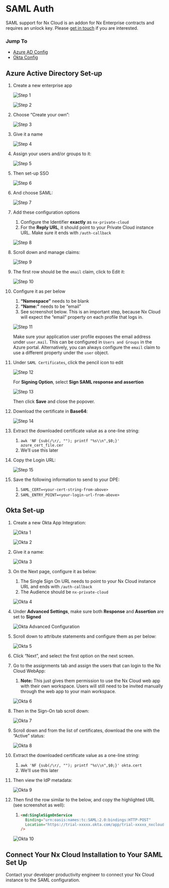 # SAML Auth

SAML support for Nx Cloud is an addon for Nx Enterprise contracts and requires an unlock key. Please [get in touch](mailto:cloud-support@nrwl.io)
if you are interested.

### Jump To

- [Azure AD Config](#azure-active-directory-set-up)
- [Okta Config](#okta-setup)

## Azure Active Directory Set-up

1. Create a new enterprise app

   ![Step 1](/nx-cloud/enterprise/single-tenant/images/saml/azure_1.png)

   ![Step 2](/nx-cloud/enterprise/single-tenant/images/saml/azure_2.png)

2. Choose “Create your own”:

   ![Step 3](/nx-cloud/enterprise/single-tenant/images/saml/azure_3.png)

3. Give it a name

   ![Step 4](/nx-cloud/enterprise/single-tenant/images/saml/azure_4.png)

4. Assign your users and/or groups to it:

   ![Step 5](/nx-cloud/enterprise/single-tenant/images/saml/azure_5.png)

5. Then set-up SSO

   ![Step 6](/nx-cloud/enterprise/single-tenant/images/saml/azure_6.png)

6. And choose SAML:

   ![Step 7](/nx-cloud/enterprise/single-tenant/images/saml/azure_7.png)

7. Add these configuration options

   1. Configure the Identifier **exactly** as `nx-private-cloud`
   2. For the **Reply URL**, it should point to your Private Cloud instance URL. Make sure it ends with `/auth-callback`

   ![Step 8](/nx-cloud/enterprise/single-tenant/images/saml/azure_8.png)

8. Scroll down and manage claims:

   ![Step 9](/nx-cloud/enterprise/single-tenant/images/saml/azure_9.png)

9. The first row should be the `email` claim, click to Edit it:

   ![Step 10](/nx-cloud/enterprise/single-tenant/images/saml/azure_10.png)

10. Configure it as per below

    1. **“Namespace”** needs to be blank
    2. **“Name:”** needs to be “email”
    3. See screenshot below. This is an important step, because Nx Cloud will expect the “email” property on each profile that logs in.

    ![Step 11](/nx-cloud/enterprise/single-tenant/images/saml/azure_11.png)

    Make sure your application user profile exposes the email address under `user.mail`. This can be configured in `Users and Groups` in the Azure portal. Alternatively, you can always configure the `email` claim to use a different property under the `user` object.

11. Under `SAML Certificates`, click the pencil icon to edit

    ![Step 12](/nx-cloud/enterprise/single-tenant/images/saml/azure_12.png)

    For **Signing Option**, select **Sign SAML response and assertion**

    ![Step 13](/nx-cloud/enterprise/single-tenant/images/saml/azure_13.png)

    Then click **Save** and close the popover.

12. Download the certificate in **Base64**:

    ![Step 14](/nx-cloud/enterprise/single-tenant/images/saml/azure_14.png)

13. Extract the downloaded certificate value as a one-line string:
    1. `awk 'NF {sub(/\r/, ""); printf "%s\\n",$0;}' azure_cert_file.cer`
    2. We’ll use this later
14. Copy the Login URL:

    ![Step 15](/nx-cloud/enterprise/single-tenant/images/saml/azure_15.png)

15. Save the following information to send to your DPE:
    1. `SAML_CERT=<your-cert-string-from-above>`
    2. `SAML_ENTRY_POINT=<your-login-url-from-above>`

## Okta Set-up

1. Create a new Okta App Integration:

   ![Okta 1](/nx-cloud/enterprise/single-tenant/images/saml/okta_1.png)

   ![Okta 2](/nx-cloud/enterprise/single-tenant/images/saml/okta_2.png)

2. Give it a name:

   ![Okta 3](/nx-cloud/enterprise/single-tenant/images/saml/okta_3.png)

3. On the Next page, configure it as below:

   1. The Single Sign On URL needs to point to your Nx Cloud instance URL and ends with `/auth-callback`
   2. The Audience should be `nx-private-cloud`

   ![Okta 4](/nx-cloud/enterprise/single-tenant/images/saml/okta_4.png)

4. Under **Advanced Settings**, make sure both **Response** and **Assertion** are set to **Signed**

   ![Okta Advanced Configuration](/nx-cloud/enterprise/single-tenant/images/saml/okta_11.png)

5. Scroll down to attribute statements and configure them as per below:

   ![Okta 5](/nx-cloud/enterprise/single-tenant/images/saml/okta_5.png)

6. Click “Next”, and select the first option on the next screen.
7. Go to the assignments tab and assign the users that can login to the Nx Cloud WebApp:

   1. **Note:** This just gives them permission to use the Nx Cloud web app with their own workspace. Users will still need to be invited manually through the web app to your main workspace.

   ![Okta 6](/nx-cloud/enterprise/single-tenant/images/saml/okta_6.png)

8. Then in the Sign-On tab scroll down:

   ![Okta 7](/nx-cloud/enterprise/single-tenant/images/saml/okta_7.png)

9. Scroll down and from the list of certificates, download the one with the “Active” status:

   ![Okta 8](/nx-cloud/enterprise/single-tenant/images/saml/okta_8.png)

10. Extract the downloaded certificate value as a one-line string:
    1. `awk 'NF {sub(/\r/, ""); printf "%s\\n",$0;}' okta.cert`
    2. We'll use this later
11. Then view the ldP metadata:

    ![Okta 9](/nx-cloud/enterprise/single-tenant/images/saml/okta_9.png)

12. Then find the row similar to the below, and copy the highlighted URL (see screenshot as well):

    1. ```html
       <md:SingleSignOnService
         Binding="urn:oasis:names:tc:SAML:2.0:bindings:HTTP-POST"
         Location="https://trial-xxxxx.okta.com/app/trial-xxxxx_nxcloudtest_1/xxxxxxxxx/sso/saml"
       />
       ```

    ![Okta 10](/nx-cloud/enterprise/single-tenant/images/saml/okta_10.png)

## Connect Your Nx Cloud Installation to Your SAML Set Up

Contact your developer productivity engineer to connect your Nx Cloud instance to the SAML configuration.
